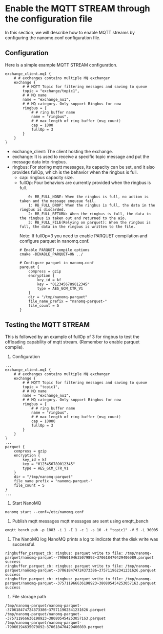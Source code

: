 # Enable the MQTT STREAM through the configuration file
In this section, we will describe how to enable MQTT streams by configuring the nanomq.conf configuration file.

## Configuration
Here is a simple example MQTT STREAM configuration.
```
exchange_client.mq1 {
	# # exchanges contains multiple MQ exchanger
	exchange {
		# # MQTT Topic for filtering messages and saving to queue
		topic = "exchange/topic1",
		# # MQ name
		name = "exchange_no1",
		# # MQ category. Only support Ringbus for now
		ringbus = {
			# # ring buffer name
			name = "ringbus",
			# # max length of ring buffer (msg count)
			cap = 1000
			fullOp = 3
		}
	}
}
```

- exchange_client: The client hosting the exchange.
- exchange: It is used to receive a specific topic message and put the message data into ringbus.
- ringbus: For storing mqtt messages, its capacity can be set, and it also provides fullOp, which is the behavior when the ringbus is full.
  - cap: ringbus capacity size.
  - fullOp: Four behaviors are currently provided when the ringbus is full.
    ```
        0: RB_FULL_NONE: When the ringbus is full, no action is taken and the message enqueue fail.
        1: RB_FULL_DROP: When the ringbus is full, the data in the ringbus is discarded.
        2: RB_FULL_RETURN: When the ringbus is full, the data in the ringbus is taken out and returned to the aio.
        3: RB_FULL_FILE(Relying on parquet): When the ringbus is full, the data in the ringbus is written to the file.
    ```
    Note: If fullOp=3 you need to enable PARQUET compilation and configure parquet in nanomq.conf.
    ```
    # Enable PARQUET compile options
    cmake -DENABLE_PARQUET=ON ../
    ```
    ```
    # Configure parquet in nanomq.conf
    parquet {
        compress = gzip
        encryption {
            key_id = kf
            key = "0123456789012345"
            type = AES_GCM_CTR_V1
        }
        dir = "/tmp/nanomq-parquet"
        file_name_prefix = "nanomq-parquet-"
        file_count = 5
    }
    ```

## Testing the MQTT STREAM
This is followed by an example of fullOp of 3 for ringbus to test the offloading capability of mqtt stream. (Remember to enable parquet compile).
1. Configuration
```
...
exchange_client.mq1 {
	# # exchanges contains multiple MQ exchanger
	exchange {
		# # MQTT Topic for filtering messages and saving to queue
		topic = "topic1",
		# # MQ name
		name = "exchange_no1",
		# # MQ category. Only support Ringbus for now
		ringbus = {
			# # ring buffer name
			name = "ringbus",
			# # max length of ring buffer (msg count)
			cap = 10000
			fullOp = 3
		}
	}
}
...
parquet {
    compress = gzip
    encryption {
        key_id = kf
        key = "0123456789012345"
        type = AES_GCM_CTR_V1
    }
    dir = "/tmp/nanomq-parquet"
    file_name_prefix = "nanomq-parquet-"
    file_count = 5
}
...
```

1. Start NanoMQ
```
nanomq start --conf=/etc/nanomq.conf
```

1. Publish mqtt messages
mqtt messages are sent using emqtt_bench
```
emqtt_bench pub -p 1883 -i 1 -I 1 -c 1 -s 10 -t "topic1" -V 5 -L 30005
```

1. The NanoMQ log
NanoMQ prints a log to indicate that the disk write was successful.
```
ringbuffer_parquet_cb: ringbus: parquet write to file: /tmp/nanomq-parquet/nanomq-parquet--79060194635079892~370618470429406089.parquet success
ringbuffer_parquet_cb: ringbus: parquet write to file: /tmp/nanomq-parquet/nanomq-parquet--370618474724373386~375711962341231626.parquet success
ringbuffer_parquet_cb: ringbus: parquet write to file: /tmp/nanomq-parquet/nanomq-parquet--375711966636198923~380805454253057163.parquet success
```

1. File storage path
```
/tmp/nanomq-parquet/nanomq-parquet--370618474724373386~375711962341231626.parquet
/tmp/nanomq-parquet/nanomq-parquet--375711966636198923~380805454253057163.parquet
/tmp/nanomq-parquet/nanomq-parquet--79060194635079892~370618470429406089.parquet
```